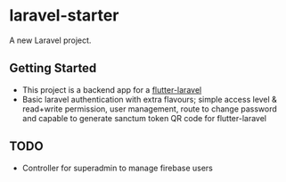 # laravel-starter

A new Laravel project.

## Getting Started

- This project is a backend app for a [flutter-laravel](https://github.com/arma7x/flutter-laravel)
- Basic laravel authentication with extra flavours; simple access level & read+write permission, user management, route to change password and capable to generate sanctum token QR code for flutter-laravel

## TODO

- Controller for superadmin to manage firebase users
